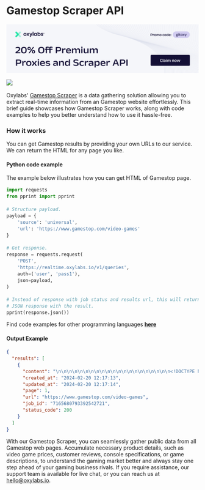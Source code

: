 # Gamestop Scraper API

[![Oxylabs promo code](https://raw.githubusercontent.com/oxylabs/product-integrations/refs/heads/master/Affiliate-Universal-1090x275.png)](https://oxylabs.go2cloud.org/aff_c?offer_id=7&aff_id=877&url_id=112)

[![](https://dcbadge.vercel.app/api/server/eWsVUJrnG5)](https://discord.gg/Pds3gBmKMH)

Oxylabs' [Gamestop Scraper](https://oxylabs.io/products/scraper-api/ecommerce/gamestop?utm_source=github&utm_medium=repositories&utm_campaign=product) is a data gathering solution allowing you to extract real-time information from an Gamestop website effortlessly. This brief guide showcases how Gamestop Scraper works, along with code examples to help you better understand how to use it hassle-free.

### How it works

You can get Gamestop results by providing your own URLs to our service. We can return the HTML for any page you like.

#### Python code example

The example below illustrates how you can get HTML of Gamestop page.

```python
import requests
from pprint import pprint

# Structure payload.
payload = {
    'source': 'universal',
    'url': 'https://www.gamestop.com/video-games'
}

# Get response.
response = requests.request(
    'POST',
    'https://realtime.oxylabs.io/v1/queries',
    auth=('user', 'pass1'),
    json=payload,
)

# Instead of response with job status and results url, this will return the
# JSON response with the result.
pprint(response.json())
```
Find code examples for other programming languages [**here**](https://github.com/oxylabs/gamestop-scraper/tree/main/code%20examples)

#### Output Example
```json
{
  "results": [
    {
      "content": "\n\n\n\n\n\n\n\n\n\n\n\n\n\n\n\n\n\n\n\n\n<!DOCTYPE html>\n<html lang=\"en\" style>\n<head>\n<script>//common/scripts.isml</sc ... </html>",
      "created_at": "2024-02-20 12:17:13",
      "updated_at": "2024-02-20 12:17:14",
      "page": 1,
      "url": "https://www.gamestop.com/video-games",
      "job_id": "7165680793392542721",
      "status_code": 200
    }
  ]
}
```
With our Gamestop Scraper, you can seamlessly gather public data from all Gamestop web pages. Accumulate necessary product details, such as video game prices, customer reviews, console specifications, or game descriptions, to understand the gaming market better and always stay one step ahead of your gaming business rivals. If you require assistance, our support team is available for live chat, or you can reach us at hello@oxylabs.io.
